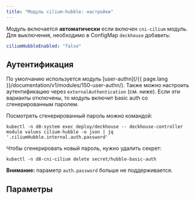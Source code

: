 ```yaml
---
title: "Модуль cilium-hubble: настройки"
---
```


Модуль включается **автоматически** если включен `cni-cilium` модуль.
Для выключения, необходимо в ConfigMap `deckhouse` добавить:

```yaml
ciliumHubbleEnabled: "false"
```

## Аутентификация

По умолчанию используется модуль [user-authn](/{{ page.lang }}/documentation/v1/modules/150-user-authn/). Также можно настроить аутентификацию через `externalAuthentication` (см. ниже).
Если эти варианты отключены, то модуль включит basic auth со сгенерированным паролем.

Посмотреть сгенерированный пароль можно командой:

```shell
kubectl -n d8-system exec deploy/deckhouse -- deckhouse-controller module values cilium-hubble -o json | jq '.ciliumHubble.internal.auth.password'
```

Чтобы сгенерировать новый пароль, нужно удалить секрет:

```shell
kubectl -n d8-cni-cilium delete secret/hubble-basic-auth
```

**Внимание:** параметр `auth.password` больше не поддерживается.

## Параметры

<!-- SCHEMA -->

